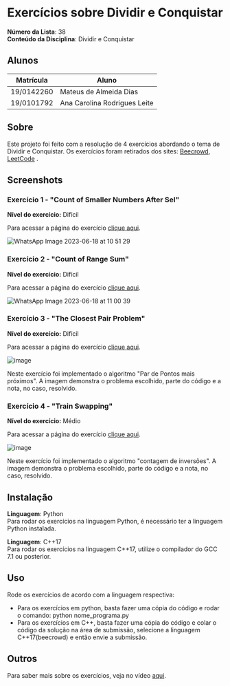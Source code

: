 # Exercícios sobre Dividir e Conquistar

**Número da Lista**: 38<br>
**Conteúdo da Disciplina**: Dividir e Conquistar<br>

## Alunos
|Matrícula | Aluno |
| -- | -- |
| 19/0142260  |  Mateus de Almeida Dias |
| 19/0101792  |  Ana Carolina Rodrigues Leite |

## Sobre 
Este projeto foi feito com a resolução de 4 exercícios abordando o tema de Dividir e Conquistar. Os exercícios foram retirados dos sites: [Beecrowd](https://www.beecrowd.com.br/judge/pt/login), [LeetCode](https://leetcode.com/) . 

## Screenshots

### Exercício 1 - "Count of Smaller Numbers After Sel"

**Nível do exercício:** Difícil

Para acessar a página do exercício [clique aqui](https://leetcode.com/problems/count-of-smaller-numbers-after-self/).

![WhatsApp Image 2023-06-18 at 10 51 29](https://github.com/projeto-de-algoritmos/DC_Exercicios_Dupla38/assets/49570180/c7d99f18-cc5a-4150-b2df-273486ae64b8)

### Exercício 2 - "Count of Range Sum"

**Nível do exercício:** Difícil

Para acessar a página do exercício [clique aqui](https://leetcode.com/problems/count-of-range-sum/).

![WhatsApp Image 2023-06-18 at 11 00 39](https://github.com/projeto-de-algoritmos/DC_Exercicios_Dupla38/assets/49570180/2bf42984-19af-4c92-84fc-c883c6b61c62)

### Exercício 3 - "The Closest Pair Problem"

**Nível do exercício:** Difícil

Para acessar a página do exercício [clique aqui](https://www.beecrowd.com.br/judge/en/problems/view/1295).

![image](https://github.com/projeto-de-algoritmos/DC_Exercicios_Dupla38/assets/80906504/cd0f95e5-0f5e-495e-b8a5-e7c1c8598bc5)

Neste exercício foi implementado o algoritmo "Par de Pontos mais próximos". A imagem demonstra o problema escolhido, parte do código e a nota, no caso, resolvido.

### Exercício 4 - "Train Swapping"

**Nível do exercício:** Médio

Para acessar a página do exercício [clique aqui](https://www.beecrowd.com.br/judge/en/problems/view/1162?origem=1).

![image](https://github.com/projeto-de-algoritmos/DC_Exercicios_Dupla38/assets/80906504/6af3488a-bdf3-4e12-9ca1-c64ddc69d5e1)

Neste exercício foi implementado o algoritmo "contagem de inversões". A imagem demonstra o problema escolhido, parte do código e a nota, no caso, resolvido.

## Instalação 
**Linguagem**: Python<br>
Para rodar os exercícios na linguagem Python, é necessário ter a linguagem Python instalada.

**Linguagem**: C++17<br>
Para rodar os exercícios na linguagem C++17, utilize o compilador do GCC 7.1 ou posterior.

## Uso 
Rode os exercícios de acordo com a linguagem respectiva:
  - Para os exercícios em python, basta fazer uma cópia do código e rodar o comando:
      python nome_programa.py
  - Para os exercícios em C++, basta fazer uma cópia do código e colar o código da solução na área de submissão, selecione a linguagem C++17(beecrowd) e então envie a submissão.

## Outros 
Para saber mais sobre os exercícios, veja no vídeo [aqui](https://youtu.be/GLknWWihUvA).
